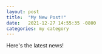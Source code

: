 ```yaml
---
layout: post
title:  "My New Post!"
date:   2021-12-27 14:55:35 -0800
categories: my category
---
```


Here's the latest news!